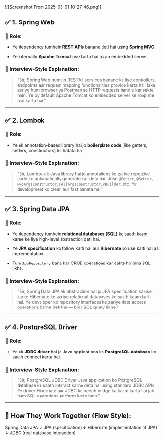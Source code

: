 
![[Screenshot From 2025-08-01 10-27-46.png]]


## ✅ 1. **Spring Web**

### 🔧 Role:

- Ye dependency tumhein **REST APIs** banane deti hai using **Spring MVC**.
    
- Ye internally **Apache Tomcat** use karta hai as an embedded server.
    

### 🧠 Interview-Style Explanation:

> "Sir, Spring Web humein RESTful services banane ke liye controllers, endpoints aur request mapping functionalities provide karta hai. Iske zariye hum browser ya Postman se HTTP requests handle kar sakte hain. Ye by default Apache Tomcat ko embedded server ke roop me use karta hai."

---

## ✅ 2. **Lombok**

### 🔧 Role:

- Ye ek annotation-based library hai jo **boilerplate code** (like getters, setters, constructors) ko hatata hai.
    

### 🧠 Interview-Style Explanation:

> "Sir, Lombok ek Java library hai jo annotations ke zariye repetitive code ko automatically generate kar deta hai. Jese `@Getter`, `@Setter`, `@NoArgsConstructor`, `@AllArgsConstructor`, `@Builder`, etc. Ye development ko clean aur fast banata hai."

---

## ✅ 3. **Spring Data JPA**

### 🔧 Role:

- Ye dependency tumhein **relational databases (SQL)** ke saath kaam karne ke liye high-level abstraction deti hai.
    
- Ye **JPA specification** ko follow karti hai aur **Hibernate** ko use karti hai as implementation.
    
- Tum `JpaRepository` bana kar CRUD operations kar sakte ho bina SQL likhe.
    

### 🧠 Interview-Style Explanation:

> "Sir, Spring Data JPA ek abstraction hai jo JPA specification ka use karke Hibernate ke zariye relational databases ke saath kaam karti hai. Ye developer ko repository interfaces ke zariye data access operations karne deti hai — bina SQL query likhe."

---

## ✅ 4. **PostgreSQL Driver**

### 🔧 Role:

- Ye ek **JDBC driver** hai jo Java applications ko **PostgreSQL database** ke saath connect karta hai.
    

### 🧠 Interview-Style Explanation:

> "Sir, PostgreSQL JDBC Driver Java application ko PostgreSQL database ke saath interact karne deta hai using standard JDBC APIs. Ye driver Hibernate aur JDBC ke beech bridge ka kaam karta hai jab hum SQL operations perform karte hain."

---

## 🔁 How They Work Together (Flow Style):


Spring Data JPA
    ↓
JPA (specification)
    ↓
Hibernate (implementation of JPA)
    ↓
JDBC (real database interaction)
